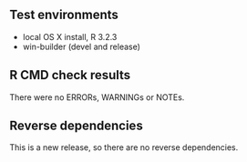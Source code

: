 ## Test environments
* local OS X install, R 3.2.3
* win-builder (devel and release)

## R CMD check results

There were no ERRORs, WARNINGs or NOTEs.

## Reverse dependencies

This is a new release, so there are no reverse dependencies.
